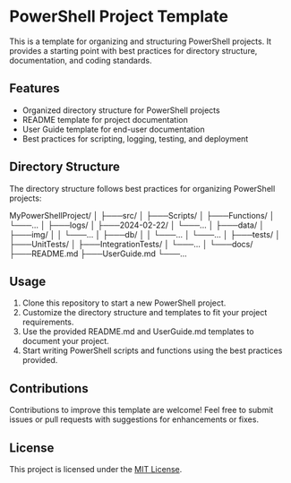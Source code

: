 # PowerShell Project Template

This is a template for organizing and structuring PowerShell projects. It provides a starting point with best practices for directory structure, documentation, and coding standards.

## Features

- Organized directory structure for PowerShell projects
- README template for project documentation
- User Guide template for end-user documentation
- Best practices for scripting, logging, testing, and deployment

## Directory Structure

The directory structure follows best practices for organizing PowerShell projects:

MyPowerShellProject/
│
├───src/
│ ├───Scripts/
│ ├───Functions/
│ └───...
│
├───logs/
│ ├───2024-02-22/
│ └───...
│
├───data/
│ ├───img/
│ │ └───...
│ ├───db/
│ │ └───...
│ └───...
│
├───tests/
│ ├───UnitTests/
│ ├───IntegrationTests/
│ └───...
│
└───docs/
├───README.md
├───UserGuide.md
└───...


## Usage

1. Clone this repository to start a new PowerShell project.
2. Customize the directory structure and templates to fit your project requirements.
3. Use the provided README.md and UserGuide.md templates to document your project.
4. Start writing PowerShell scripts and functions using the best practices provided.

## Contributions

Contributions to improve this template are welcome! Feel free to submit issues or pull requests with suggestions for enhancements or fixes.

## License

This project is licensed under the [MIT License](LICENSE.md).
